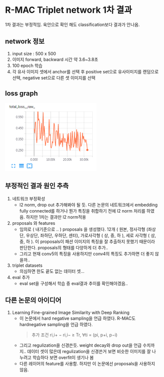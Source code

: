 # R-MAC Triplet network 1차 결과

1차 결과는 부정적임. 육안으로 확인 해도 classification보다 결과가 안나옴.

## network 정보
   1. input size : 500 x 500
   2. 이미지 forward, backward 시간 약 3.6~3.8초
   3. 100 epoch 학습
   3. 각 유사 이미지 셋에서 anchor를 선택 후 positive set으로 유사이미지를 랜덤으로 선택, negative set으로 다른 셋 이미지를 선택

## loss graph

<img src="./res/rmac_triplet.png" width="300">


## 부정적인 결과 원인 추측

   1. 네트워크 부정확성 
      - l2 norm, drop out 추가해봐야 될 듯. 다른 논문의 네트워크에서 embedding fully connected를 하거나 뭔가 특징을 취합하기 전에 l2 norm 처리를 하였음. 하지만 1차는 결과만 l2 norm적용
   2. proposals 와 features
      - 임의로 ( 내기준으로 .. ) proposals 을 생성했다. 12개 ( 원본, 정사각형 (좌상단, 우상단, 좌하단, 우하단, 센터), 가로사각형 ( 상, 중, 하 ), 세로 사각형 ( 상, 중, 하 ). 이 proposals이 패션 이미지의 특징을 잘 추출하지 못했기 때문이라 판단한다. proposals의 형태를 다양하게 더 추가..
      -  그리고 현재 conv5의 특징을 사용하지만 conv4의 특징도 추가하면 더 좋지 않을까..
   3. triplet datasets
      - 의심하면 한도 끝도 없는 데이터 셋...
   4. eval 추가
      - eval set을 구성해서 학습 중 eval결과 추이를 확인해야겠음..
      
## 다른 논문의 아이디어
   1. Learning Fine-grained Image Similarity with Deep Ranking
      - 이 논문에서 hard negative sampling을 언급 하였다. R-MAC도 hardnegative sampling을 언급 하였다.
        > 추가 조건 ri,i+ − ri,i− ≥ Tr, ∀ti = (pi, p+i, p−i)
      - 그리고 regulization을 신경쓴듯. weight decay와 drop out을 언급 수치까지.. 데이터 셋이 많은데 regulization을 신경쓴거 보면 비슷한 이미지를 잘 나누려고 학습하다 보면 overfit이 생기나 봄
      - 다른 레이어의 feature를 사용함. 하지만 이 논문에선 proposals을 사용하지 않음.
